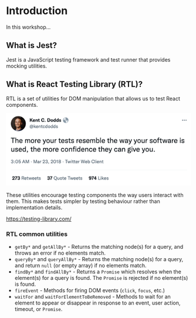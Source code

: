 # Introduction

In this workshop...

## What is Jest?

Jest is a JavaScript testing framework and test runner that provides mocking utilities.

## What is React Testing Library (RTL)?

RTL is a set of utilities for DOM manipulation that allows us to test React components.

![quote](../assets/kent-c-dodds-quote.png)

These utilities encourage testing components the way users interact with them. This makes tests simpler by testing behaviour rather than implementation details.

<https://testing-library.com/>

### RTL common utilities

- `getBy*` and `getAllBy*` - Returns the matching node(s) for a query, and throws an error if no elements match.
- `queryBy*` and `queryAllBy*` - Returns the matching node(s) for a query, and return `null` (or empty array) if no elements match.
- `findBy*` and `findAllBy*` - Returns a `Promise` which resolves when the element(s) for a query is found. The `Promise` is rejected if no element(s) is found.
- `fireEvent` - Methods for firing DOM events (`click`, `focus`, etc.)
- `waitFor` and `waitForElementToBeRemoved` - Methods to wait for an element to appear or disappear in response to an event, user action, timeout, or `Promise`.
